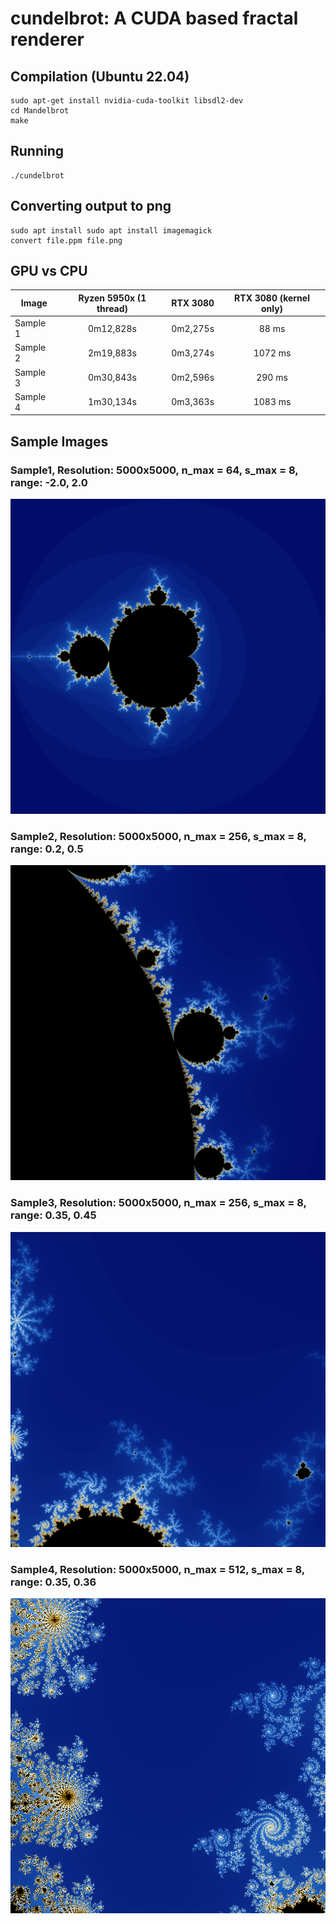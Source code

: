 # cundelbrot: A CUDA based fractal renderer


## Compilation (Ubuntu 22.04)
```
sudo apt-get install nvidia-cuda-toolkit libsdl2-dev
cd Mandelbrot
make
```

## Running

```
./cundelbrot
```

## Converting output to png

```
sudo apt install sudo apt install imagemagick
convert file.ppm file.png
```

## GPU vs CPU

| Image       | Ryzen 5950x (1 thread)  | RTX 3080 | RTX 3080 (kernel only)| 
| ------------- |:-------------:|:-------------:|:-------------:|
| Sample 1 | 0m12,828s | 0m2,275s | 88 ms  |
| Sample 2 | 2m19,883s | 0m3,274s | 1072 ms |
| Sample 3 | 0m30,843s | 0m2,596s | 290 ms | 
| Sample 4 | 1m30,134s | 0m3,363s | 1083 ms |


## Sample Images

### Sample1, Resolution: 5000x5000, n_max = 64, s_max = 8, range: -2.0, 2.0
![Sample 1](images/file1.png)

### Sample2, Resolution: 5000x5000, n_max = 256, s_max = 8, range: 0.2, 0.5
![Sample 2](images/file2.png)

### Sample3, Resolution: 5000x5000, n_max = 256, s_max = 8, range: 0.35, 0.45
![Sample 3](images/file3.png)

### Sample4, Resolution: 5000x5000, n_max = 512, s_max = 8, range: 0.35, 0.36
![Sample 3](images/file4.png)